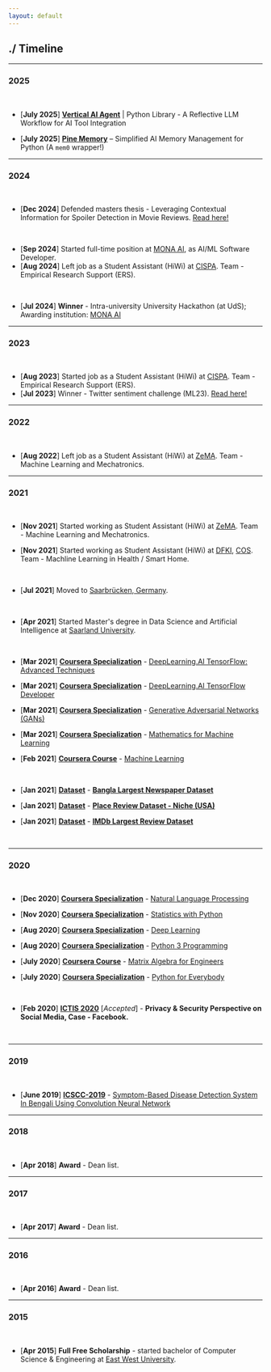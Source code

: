```yaml
---
layout: default
---
```


## ./ Timeline
---
### 2025

<br>

* [**July 2025**] [**Vertical AI Agent**](/vertical-ai-agent/) | Python Library - A Reflective LLM Workflow for AI Tool Integration

* [**July 2025**] [**Pine Memory**](https://github.com/e-biswas/pine_memory) – Simplified AI Memory Management for Python (A `mem0` wrapper!)

---
### 2024

<br>

* [**Dec 2024**] Defended masters thesis - Leveraging Contextual Information for Spoiler Detection in Movie Reviews. [Read here!](https://github.com/e-biswas/masters_thesis)

<br>

* [**Sep 2024**] Started full-time position at [MONA AI](https://www.mona-ai.de/), as AI/ML Software Developer.
* [**Aug 2024**] Left job as a Student Assistant (HiWi) at [CISPA](https://cispa.de/en). Team - Empirical Research Support (ERS).

<br>

* [**Jul 2024**] **Winner** - Intra-university University Hackathon (at UdS); Awarding institution: [MONA AI](https://www.mona-ai.de/)
  
---
### 2023

<br>

* [**Aug 2023**] Started job as a Student Assistant (HiWi) at [CISPA](https://cispa.de/en). Team - Empirical Research Support (ERS).
* [**Jul 2023**] Winner - Twitter sentiment challenge (ML23). [Read here!](https://github.com/e-biswas/twitter_sentiment_ML23)
  
---
### 2022

<br>

* [**Aug 2022**] Left job as a Student Assistant (HiWi) at [ZeMA](https://zema.de/). Team - Machine Learning and Mechatronics. 

---
### 2021

<br>

* [**Nov 2021**] Started working as Student Assistant (HiWi) at [ZeMA](https://zema.de/). Team - Machine Learning and Mechatronics. 

* [**Nov 2021**] Started working as Student Assistant (HiWi) at [DFKI](https://www.dfki.de/en/web), [COS](https://www.dfki.de/en/web). Team - Machline Learning in Health / Smart Home. 

<br>

* [**Jul 2021**] Moved to [Saarbrücken, Germany](https://www.saarbruecken.de/en).

<br>

* [**Apr 2021**] Started Master's degree in Data Science and Artificial Intelligence at [Saarland University](https://www.uni-saarland.de/en/home.html).

<br>


* [**Mar 2021**] [**Coursera Specialization**](https://www.coursera.org/specializations/tensorflow-advanced-techniques) - [DeepLearning.AI TensorFlow: Advanced Techniques](https://www.coursera.org/account/accomplishments/specialization/certificate/8XRMDRE4BABG)

* [**Mar 2021**] [**Coursera Specialization**](https://www.coursera.org/professional-certificates/tensorflow-in-practice) - [DeepLearning.AI TensorFlow Developer](https://www.coursera.org/account/accomplishments/specialization/certificate/3QW9EE8E8N5A)

* [**Mar 2021**] [**Coursera Specialization**](https://www.coursera.org/specializations/generative-adversarial-networks-gans) - [Generative Adversarial Networks (GANs)](https://www.coursera.org/account/accomplishments/specialization/certificate/2VPV55WV7HVN)

* [**Mar 2021**] [**Coursera Specialization**](https://www.coursera.org/specializations/mathematics-machine-learning) - [Mathematics for Machine Learning](https://www.coursera.org/account/accomplishments/specialization/certificate/FGUBHKU46265)

* [**Feb 2021**] [**Coursera Course**](https://www.coursera.org/learn/machine-learning) - [Machine Learning](https://www.coursera.org/account/accomplishments/certificate/7X9PNCXMTL3X)

<br>

* [**Jan 2021**] [**Dataset**](https://e-biswas.github.io/projects/#datasets) - [**Bangla Largest Newspaper Dataset**](https://www.kaggle.com/ebiswas/bangla-largest-newspaper-dataset)
  
* [**Jan 2021**] [**Dataset**](https://e-biswas.github.io/projects/#datasets) - [**Place Review Dataset - Niche (USA)**](https://www.kaggle.com/ebiswas/place-review-dataset-niche-usa) 
  
* [**Jan 2021**] [**Dataset**](https://e-biswas.github.io/projects/#datasets) - [**IMDb Largest Review Dataset**](https://www.kaggle.com/ebiswas/imdb-review-dataset)

<br>

---
### 2020

<br>

* [**Dec 2020**] [**Coursera Specialization**](https://www.coursera.org/specializations/natural-language-processing) - [Natural Language Processing](https://www.coursera.org/account/accomplishments/specialization/certificate/PZL3PU3Z3ZUP)
  
* [**Nov 2020**] [**Coursera Specialization**](https://www.coursera.org/specializations/statistics-with-python) - [Statistics with Python](https://www.coursera.org/account/accomplishments/specialization/certificate/CQ6X73RP79MY)
  
* [**Aug 2020**] [**Coursera Specialization**](https://www.coursera.org/specializations/deep-learning) - [Deep Learning](https://www.coursera.org/account/accomplishments/specialization/certificate/V3B45GN75NXW)
  
* [**Aug 2020**] [**Coursera Specialization**](https://www.coursera.org/specializations/python-3-programming) - [Python 3 Programming](https://www.coursera.org/account/accomplishments/specialization/certificate/Y5RZ8AUJU58R)
  
* [**July 2020**] [**Coursera Course**](https://www.coursera.org/learn/matrix-algebra-engineers) - [Matrix Algebra for Engineers](https://www.coursera.org/account/accomplishments/certificate/H5Y6JSL9Q38Y)
  
* [**July 2020**] [**Coursera Specialization**](https://www.coursera.org/specializations/python) - [Python for Everybody](https://www.coursera.org/account/accomplishments/specialization/certificate/E9DABWDVM2JN)

  <br>
  
* [**Feb 2020**] [**ICTIS 2020**](https://ictis.in/home.php) [*Accepted*] - **Privacy & Security Perspective on Social Media, Case - Facebook.**

<br>

---
### 2019

<br>

* [**June 2019**] [**ICSCC-2019**](http://icscc.online/index.php) - [Symptom-Based Disease Detection System In Bengali Using Convolution Neural Network](https://www.researchgate.net/publication/335935059_Symptom-Based_Disease_Detection_System_In_Bengali_Using_Convolution_Neural_Network)

---
### 2018

<br>

* [**Apr 2018**] **Award** - Dean list.

---
### 2017

<br>

* [**Apr 2017**] **Award** - Dean list.

---
### 2016

<br>

* [**Apr 2016**] **Award** - Dean list.

---
### 2015

<br>

* [**Apr 2015**] **Full Free Scholarship** - started bachelor of Computer Science & Engineering at [East West University](https://www.ewubd.edu/).
